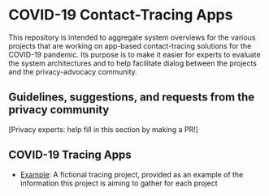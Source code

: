 # COVID-19 Contact-Tracing Apps

This repository is intended to aggregate system overviews for the various projects that are working on app-based contact-tracing solutions for the COVID-19 pandemic. Its purpose is to make it easier for experts to evaluate the system architectures and to help facilitate dialog between the projects and the privacy-advocacy community.

## Guidelines, suggestions, and requests from the privacy community

[Privacy experts: help fill in this section by making a PR!]

## COVID-19 Tracing Apps

* [Example](./projects/example/README.md): A fictional tracing project, provided as an example of the information this project is aiming to gather for each project
